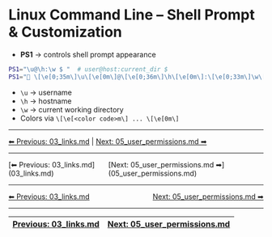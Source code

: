 # Linux Command Line – Shell Prompt & Customization

* **PS1** → controls shell prompt appearance

```bash
PS1="\u@\h:\w $ "  # user@host:current_dir $
PS1="🐧 \[\e[0;35m\]\u\[\e[0m\]@\[\e[0;36m\]\h\[\e[0m\]:\[\e[0;33m\]\w\[\e[0m\] \$ "
````

* `\u` → username
* `\h` → hostname
* `\w` → current working directory
* Colors via `\[\e[<color code>m\] ... \[\e[0m\]`



---
[⬅ Previous: 03_links.md](03_links.md) | [Next: 05_user_permissions.md ➡](05_user_permissions.md)

<hr>
<div style="display: flex; justify-content: space-between;"><div>[⬅ Previous: 03_links.md](03_links.md)</div><div>[Next: 05_user_permissions.md ➡](05_user_permissions.md)</div></div>

<hr>
<div style='display: flex; justify-content: space-between;'>
  <div><a href='03_links.md'>⬅ Previous: 03_links.md</a></div>
  <div><a href='05_user_permissions.md'>Next: 05_user_permissions.md ➡</a></div>
</div>

---
| [Previous: 03_links.md](03_links.md) | [Next: 05_user_permissions.md](05_user_permissions.md) |
|--------|---------|
